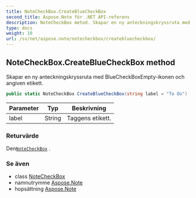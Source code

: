 ```yaml
---
title: NoteCheckBox.CreateBlueCheckBox
second_title: Aspose.Note för .NET API-referens
description: NoteCheckBox metod. Skapar en ny anteckningskryssruta med BlueCheckBoxEmptyikonen och angiven etikett.
type: docs
weight: 10
url: /sv/net/aspose.note/notecheckbox/createbluecheckbox/
---
```

## NoteCheckBox.CreateBlueCheckBox method

Skapar en ny anteckningskryssruta med BlueCheckBoxEmpty-ikonen och angiven etikett.

```csharp
public static NoteCheckBox CreateBlueCheckBox(string label = "To Do")
```

| Parameter | Typ | Beskrivning |
| --- | --- | --- |
| label | String | Taggens etikett. |

### Returvärde

Den[`NoteCheckBox`](../) .

### Se även

* class [NoteCheckBox](../)
* namnutrymme [Aspose.Note](../../notecheckbox/)
* hopsättning [Aspose.Note](../../../)


